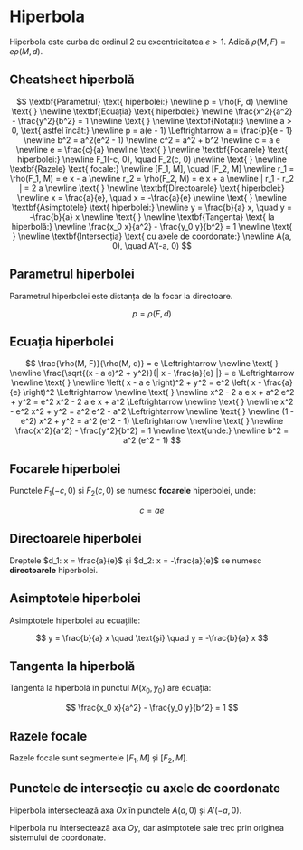 # Hiperbola

Hiperbola este curba de ordinul 2 cu excentricitatea $e > 1$.
Adică $\rho(M, F) = e \rho(M, d)$.

## Cheatsheet hiperbolă

$$
\textbf{Parametrul} \text{ hiperbolei:} \newline
p = \rho(F, d)
\newline \text{ } \newline
\textbf{Ecuația} \text{ hiperbolei:} \newline
\frac{x^2}{a^2} - \frac{y^2}{b^2} = 1
\newline \text{ } \newline
\textbf{Notații:} \newline
a > 0, \text{ astfel încât:} \newline
p = a(e - 1) \Leftrightarrow a = \frac{p}{e - 1} \newline
b^2 = a^2(e^2 - 1) \newline
c^2 = a^2 + b^2 \newline
c = a e \newline
e = \frac{c}{a}
\newline \text{ } \newline
\textbf{Focarele} \text{ hiperbolei:} \newline
F_1(-c, 0), \quad F_2(c, 0)
\newline \text{ } \newline
\textbf{Razele} \text{ focale:} \newline
[F_1, M], \quad [F_2, M]
\newline
r_1 = \rho(F_1, M) = e x - a \newline
r_2 = \rho(F_2, M) = e x + a \newline
| r_1 - r_2 | = 2 a
\newline \text{ } \newline
\textbf{Directoarele} \text{ hiperbolei:} \newline
x = \frac{a}{e}, \quad x = -\frac{a}{e}
\newline \text{ } \newline
\textbf{Asimptotele} \text{ hiperbolei:} \newline
y = \frac{b}{a} x, \quad y = -\frac{b}{a} x
\newline \text{ } \newline
\textbf{Tangenta} \text{ la hiperbolă:} \newline
\frac{x_0 x}{a^2} - \frac{y_0 y}{b^2} = 1
\newline \text{ } \newline
\textbf{Intersecția} \text{ cu axele de coordonate:} \newline
A(a, 0), \quad A'(-a, 0)
$$

## Parametrul hiperbolei

Parametrul hiperbolei este distanța de la focar la directoare.

$$
p = \rho(F, d)
$$

## Ecuația hiperbolei

$$
\frac{\rho(M, F)}{\rho(M, d)} = e
\Leftrightarrow
\newline \text{ } \newline
\frac{\sqrt{(x - a e)^2 + y^2}}{| x - \frac{a}{e} |} = e
\Leftrightarrow
\newline \text{ } \newline
\left( x - a e \right)^2 + y^2 = e^2 \left( x - \frac{a}{e} \right)^2
\Leftrightarrow
\newline \text{ } \newline
x^2 - 2 a e x + a^2 e^2 + y^2 = e^2 x^2 - 2 a e x + a^2
\Leftrightarrow
\newline \text{ } \newline
x^2 - e^2 x^2 + y^2 = a^2 e^2 - a^2
\Leftrightarrow
\newline \text{ } \newline
(1 - e^2) x^2 + y^2 = a^2 (e^2 - 1)
\Leftrightarrow
\newline \text{ } \newline
\frac{x^2}{a^2} - \frac{y^2}{b^2} = 1
\newline \text{unde:} \newline
b^2 = a^2 (e^2 - 1)
$$

## Focarele hiperbolei

Punctele $F_1(-c, 0)$ și $F_2(c, 0)$ se numesc **focarele** hiperbolei, unde:

$$
c = a e
$$

## Directoarele hiperbolei

Dreptele $d_1: x = \frac{a}{e}$ și $d_2: x = -\frac{a}{e}$ se numesc **directoarele** hiperbolei.

## Asimptotele hiperbolei

Asimptotele hiperbolei au ecuațiile:

$$
y = \frac{b}{a} x \quad \text{și} \quad y = -\frac{b}{a} x
$$

## Tangenta la hiperbolă

Tangenta la hiperbolă în punctul $M(x_0, y_0)$ are ecuația:

$$
\frac{x_0 x}{a^2} - \frac{y_0 y}{b^2} = 1
$$

## Razele focale

Razele focale sunt segmentele $[F_1, M]$ și $[F_2, M]$.

## Punctele de intersecție cu axele de coordonate

Hiperbola intersectează axa $Ox$ în punctele $A(a, 0)$ și $A'(-a, 0)$.

Hiperbola nu intersectează axa $Oy$, dar asimptotele sale trec prin originea sistemului de coordonate.
